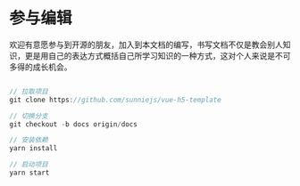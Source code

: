 # 参与编辑

欢迎有意愿参与到开源的朋友，加入到本文档的编写，书写文档不仅是教会别人知识，更是用自己的表达方式概括自己所学习知识的一种方式，这对个人来说是不可多得的成长机会。

```js

// 拉取项目
git clone https://github.com/sunniejs/vue-h5-template

// 切换分支
git checkout -b docs origin/docs

// 安装依赖
yarn install

// 启动项目
yarn start

```
